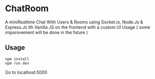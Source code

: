 # ChatRoom
A miniRealtime Chat With Users & Rooms using Socket.io, Node.Js & Express.Js ith Vanilla JS on the frontend with a custom UI
Usage ( some imporovement will be done in the future )

## Usage
```
npm install
npm run dev
```
Go to localhost:5000

